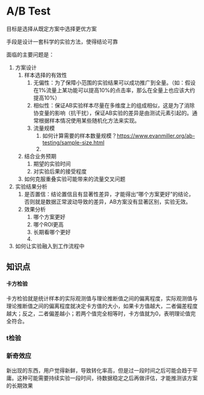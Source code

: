 # A/B Test

目标是选择从既定方案中选择更优方案

手段是设计一套科学的实验方法，使得结论可靠

面临的主要问题是：

1. 方案设计
    1. 样本选择的有效性
        1. 无偏性：为了保障小范围的实验结果可以成功推广到全量。（如：假设在1%流量上某功能可以提高10%的点击率，那么在全量上也应该大约提高10%）
        2. 相似性：保证AB实验样本尽量在多维度上的组成相似，这是为了消除协变量的影响（抗干扰），保证AB实验的差异是由测试元素引起的。通常根据样本情况使用某些随机化方法来实现。
        3. 流量规模
            1. 如何计算需要的样本数量规模？https://www.evanmiller.org/ab-testing/sample-size.html
            2. 
    2. 结合业务预期
        1. 期望的实验时间
        2. 对实验后果的接受程度
    3. 如何克服重叠实验可能带来的流量交叉问题
2. 实验结果分析
    1. 是否置信：结论置信且有显著性差异，才能得出“哪个方案更好”的结论，否则就是数据正常波动导致的差异，AB方案没有显著区别，实验无效。
    2. 效果分析
        1. 哪个方案更好
        2. 哪个ROI更高
        3. 长期看哪个更好
        4. 
3. 如何让实验融入到工作流程中



## 知识点

#### 卡方检验

卡方检验就是统计样本的实际观测值与理论推断值之间的偏离程度，实际观测值与理论推断值之间的偏离程度就决定卡方值的大小，如果卡方值越大，二者偏差程度越大；反之，二者偏差越小；若两个值完全相等时，卡方值就为0，表明理论值完全符合。

### t检验



### 新奇效应

新出现的东西，用户觉得新鲜，导致转化率高，但是过一段时间之后可能会趋于平庸。这种可能需要持续实验一段时间，待数据稳定之后再做评估，才能推测该方案的长期效果